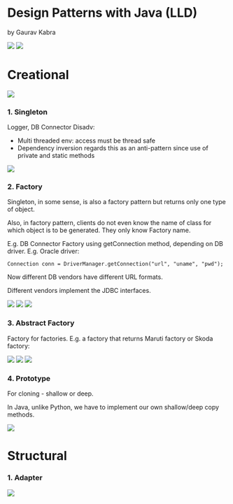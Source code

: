 # Design Patterns with Java (LLD)
by Gaurav Kabra

![](./assets/images/types.png)
![](./assets/images/hierarchy.png)


# Creational
![](./assets/images/creational.png)

### 1. Singleton
Logger, DB Connector 
Disadv:
- Multi threaded env: access must be thread safe
- Dependency inversion regards this as an anti-pattern since use of private and static methods

![](./assets/images/singleton.png)

### 2. Factory
Singleton, in some sense, is also a factory pattern but returns only one type of object.

Also, in factory pattern, clients do not even know the name of class for which object is to be generated. They only know Factory name.

E.g. DB Connector Factory using getConnection method, depending on DB driver. E.g. Oracle driver:
```
Connection conn = DriverManager.getConnection("url", "uname", "pwd");
```
Now different DB vendors have different URL formats.

Different vendors implement the JDBC interfaces.

![](./assets/images/factory.png)
![](./assets/images/factory_2.png)
![](./assets/images/factory_eg.png)

### 3. Abstract Factory
Factory for factories. E.g. a factory that returns Maruti factory or Skoda factory:

![](./assets/images/abstract_factory.png)
![](./assets/images/abstract_factory_eg.png)
![](./assets/images/abstract_factory_comp.png)

### 4. Prototype
For cloning - shallow or deep.

In Java, unlike Python, we have to implement our own shallow/deep copy methods.

![](./assets/images/proto.png)

# Structural

### 1. Adapter
![](./assets/images/adapter.png)


